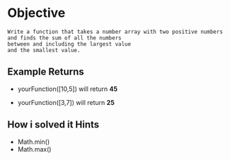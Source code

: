 # Objective

    Write a function that takes a number array with two positive numbers
    and finds the sum of all the numbers
    between and including the largest value
    and the smallest value.

## Example Returns

* yourFunction([10,5]) will return **45**

* yourFunction([3,7]) will return **25**

## How i solved it Hints

* Math.min()
* Math.max()
